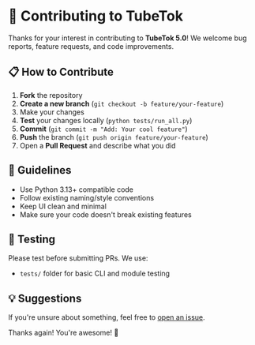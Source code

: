 # 🤝 Contributing to TubeTok

Thanks for your interest in contributing to **TubeTok 5.0**! We welcome bug reports, feature requests, and code improvements.

## 📋 How to Contribute

1. **Fork** the repository
2. **Create a new branch** (`git checkout -b feature/your-feature`)
3. Make your changes
4. **Test** your changes locally (`python tests/run_all.py`)
5. **Commit** (`git commit -m "Add: Your cool feature"`)
6. **Push** the branch (`git push origin feature/your-feature`)
7. Open a **Pull Request** and describe what you did

## 📌 Guidelines

- Use Python 3.13+ compatible code
- Follow existing naming/style conventions
- Keep UI clean and minimal
- Make sure your code doesn't break existing features

## 🧪 Testing

Please test before submitting PRs. We use:
- `tests/` folder for basic CLI and module testing

## 💡 Suggestions

If you're unsure about something, feel free to [open an issue](https://github.com/erfukuby/toktube/issues).

Thanks again! You're awesome! 🧡

